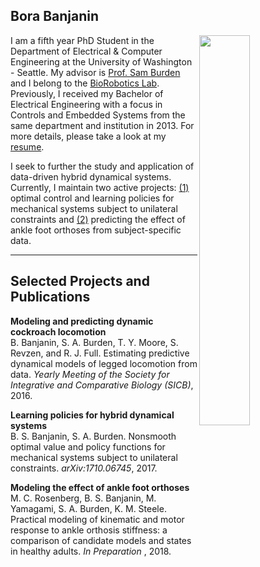 

## Bora Banjanin
<img class="special-img-class" align="right" style="width:40%" src="/RedRock.jpg" />


I am a fifth year PhD Student in the Department of Electrical & Computer Engineering at the University of Washington - Seattle. My advisor is [Prof. Sam Burden](http://faculty.washington.edu/sburden/) and I belong to the [BioRobotics Lab](http://brl.ee.washington.edu/). Previously, I received my Bachelor of Electrical Engineering with a focus in Controls and Embedded Systems from the same department and institution in 2013. For more details, please take a look at my [resume](/BoraBanjaninResumeSchool.pdf).

I seek to further the study and application of data-driven hybrid dynamical systems. Currently, I maintain two active projects: [(1)](https://arxiv.org/abs/1710.06745) optimal control and learning policies for mechanical systems subject to unilateral constraints and [(2)](/ISB_RosenbergMC_ExoPrediction.pdf) predicting the effect of ankle foot orthoses from subject-specific data.

---
## Selected Projects and Publications
**Modeling and predicting dynamic cockroach locomotion**  
B. Banjanin, S. A. Burden, T. Y. Moore, S. Revzen, and R. J. Full. Estimating predictive dynamical models of legged locomotion from data. *Yearly Meeting of the Society for Integrative and Comparative Biology (SICB)*, 2016.

**Learning policies for hybrid dynamical systems**  
B. S. Banjanin, S. A. Burden. Nonsmooth optimal value and policy functions for mechanical systems subject to unilateral constraints. *arXiv:1710.06745*, 2017.

**Modeling the effect of ankle foot orthoses**  
M. C. Rosenberg, B. S. Banjanin, M. Yamagami, S. A. Burden, K. M. Steele. Practical modeling of kinematic and motor response to ankle orthosis stiffness: a comparison of candidate models and states in healthy adults. *In Preparation* , 2018.
